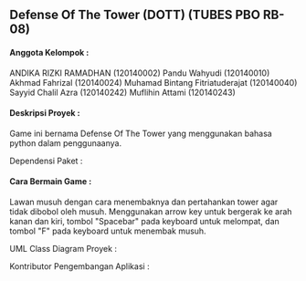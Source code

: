 <h2>Defense Of The Tower (DOTT)  (TUBES PBO RB-08) </h2>

<h4>Anggota Kelompok : </h4>
ANDIKA RIZKI RAMADHAN           (120140002)
Pandu Wahyudi						        (120140010)
Akhmad Fahrizal						      (120140024)
Muhamad Bintang Fitriatuderajat	(120140040)
Sayyid Chalil Azra						  (120140242)
Muflihin Attami						      (120140243)

<h4>Deskripsi Proyek :  </h4>
Game ini bernama Defense Of The Tower yang menggunakan bahasa python dalam penggunaanya.</p>

Dependensi Paket : 

<h4>Cara Bermain Game : </h4>
Lawan musuh dengan cara menembaknya dan pertahankan tower agar tidak dibobol oleh musuh. Menggunakan arrow key untuk bergerak ke arah kanan dan kiri, tombol "Spacebar" pada keyboard untuk melompat, dan tombol "F" pada keyboard untuk menembak musuh.

UML Class Diagram Proyek : 

Kontributor Pengembangan Aplikasi : 
